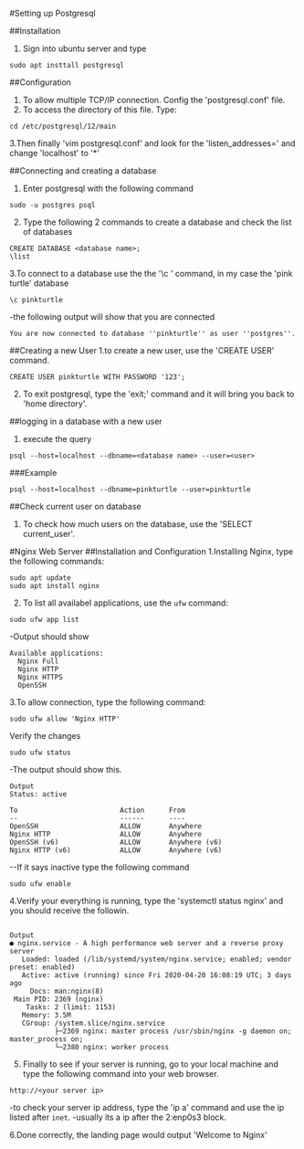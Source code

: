 #Setting up Postgresql

##Installation
1. Sign into ubuntu server and type
```
sudo apt insttall postgresql
```

##Configuration
1. To allow multiple TCP/IP connection. Config the 'postgresql.conf' file.
2. To access the directory of this file. Type:
```
cd /etc/postgresql/12/main
```
3.Then finally 'vim postgresql.conf' and look for the 'listen_addresses=' and change 'localhost' to '*'

##Connecting and creating a database
1. Enter postgresql with the following command
```
sudo -u postgres psql
```
2. Type the following 2 commands to create a database and check the list of databases 
```
CREATE DATABASE <database name>;
\list
```

3.To connect to a database use the the '\c <database>' command, in my case the 'pink turtle' database
```
\c pinkturtle
```

-the following output will show that you are connected
```
You are now connected to database ''pinkturtle'' as user ''postgres''.
```
##Creating a new User
1.to create a new user, use the 'CREATE USER' command.
```
CREATE USER pinkturtle WITH PASSWORD '123';
```
2. To exit postgresql, type the 'exit;' command and it will bring you back to 'home directory'.


##logging in a database with a new user

1. execute the query
```
psql --host=localhost --dbname=<database name> --user=<user>
```
###Example
```
psql --host=localhost --dbname=pinkturtle --user=pinkturtle
```

##Check current user on database
1. To check how much users on the database, use the 'SELECT current_user'. 





#Nginx Web Server
##Installation and Configuration
1.Installing Nginx, type the following commands:
```
sudo apt update
sudo apt install nginx
```
2. To list all availabel applications, use the `ufw` command:
```
sudo ufw app list
```
-Output should show
```
Available applications:
  Nginx Full
  Nginx HTTP
  Nginx HTTPS
  OpenSSH
```

3.To allow connection, type the following command:
```
sudo ufw allow 'Nginx HTTP'
```
Verify the changes
```
sudo ufw status
```
-The output should show this.
```
Output
Status: active

To                         Action      From
--                         ------      ----
OpenSSH                    ALLOW       Anywhere                  
Nginx HTTP                 ALLOW       Anywhere                  
OpenSSH (v6)               ALLOW       Anywhere (v6)             
Nginx HTTP (v6)            ALLOW       Anywhere (v6)
```
--If it says inactive type the following command
```
sudo ufw enable
```

4.Verify your everything is running, type the 'systemctl status nginx' and you should receive the followin.
```

Output
● nginx.service - A high performance web server and a reverse proxy server
   Loaded: loaded (/lib/systemd/system/nginx.service; enabled; vendor preset: enabled)
   Active: active (running) since Fri 2020-04-20 16:08:19 UTC; 3 days ago
     Docs: man:nginx(8)
 Main PID: 2369 (nginx)
    Tasks: 2 (limit: 1153)
   Memory: 3.5M
   CGroup: /system.slice/nginx.service
           ├─2369 nginx: master process /usr/sbin/nginx -g daemon on; master_process on;
           └─2380 nginx: worker process
```


5. Finally to see if your server is running, go to your local machine and type the following command into your web browser.
```
http://<your server ip>
```
-to check your server ip address, type the 'ip a' command and use the ip listed after `inet`.
-usually its a ip after the 2:enp0s3 block.

6.Done correctly, the landing page would output 'Welcome to Nginx'
